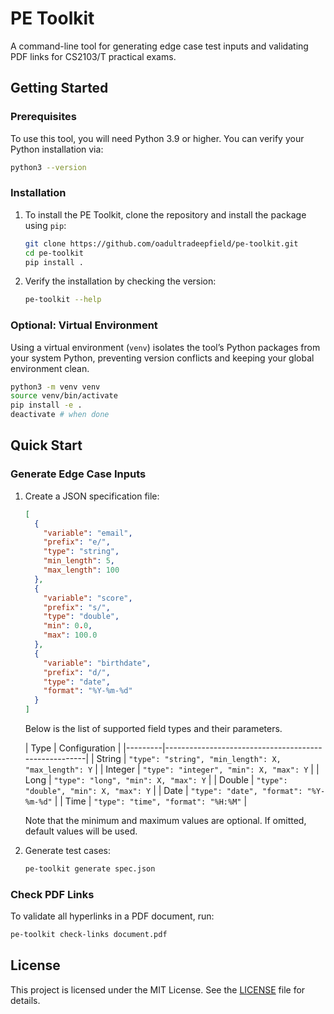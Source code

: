 # PE Toolkit

A command-line tool for generating edge case test inputs and validating PDF links for CS2103/T practical exams.

## Getting Started

### Prerequisites

To use this tool, you will need Python 3.9 or higher. You can verify your Python installation via:

```bash
python3 --version
```

### Installation

1. To install the PE Toolkit, clone the repository and install the package using `pip`:

    ```bash
    git clone https://github.com/oadultradeepfield/pe-toolkit.git
    cd pe-toolkit
    pip install .
    ```

2. Verify the installation by checking the version:

    ```bash
    pe-toolkit --help
    ```

### Optional: Virtual Environment

Using a virtual environment (`venv`) isolates the tool’s Python packages from your system Python, preventing version
conflicts and keeping your global environment clean.

```bash
python3 -m venv venv
source venv/bin/activate
pip install -e .
deactivate # when done
```

## Quick Start

### Generate Edge Case Inputs

1. Create a JSON specification file:

    ```json
    [
      {
        "variable": "email",
        "prefix": "e/",
        "type": "string",
        "min_length": 5,
        "max_length": 100
      },
      {
        "variable": "score",
        "prefix": "s/",
        "type": "double",
        "min": 0.0,
        "max": 100.0
      },
      {
        "variable": "birthdate",
        "prefix": "d/",
        "type": "date",
        "format": "%Y-%m-%d"
      }
    ]
    ```

   Below is the list of supported field types and their parameters.

   | Type    | Configuration                                        |
                                                          |---------|------------------------------------------------------|
   | String  | `"type": "string", "min_length": X, "max_length": Y` |
   | Integer | `"type": "integer", "min": X, "max": Y`              |
   | Long    | `"type": "long", "min": X, "max": Y`                 |
   | Double  | `"type": "double", "min": X, "max": Y`               |
   | Date    | `"type": "date", "format": "%Y-%m-%d"`               |
   | Time    | `"type": "time", "format": "%H:%M"`                  |

   Note that the minimum and maximum values are optional. If omitted, default values will be used.

2. Generate test cases:

    ```bash
    pe-toolkit generate spec.json
    ```

### Check PDF Links

To validate all hyperlinks in a PDF document, run:

```bash
pe-toolkit check-links document.pdf
```

## License

This project is licensed under the MIT License. See the [LICENSE](LICENSE) file for details.